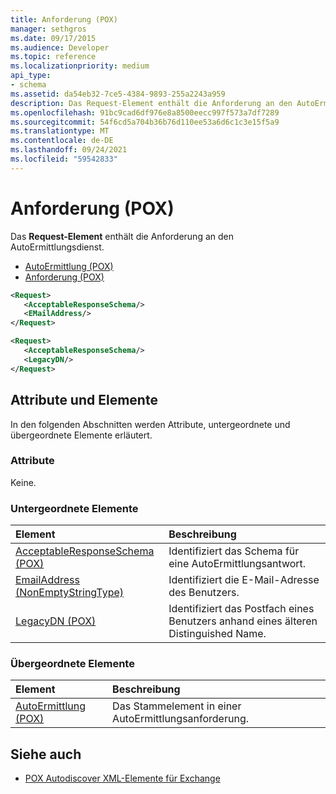 ```yaml
---
title: Anforderung (POX)
manager: sethgros
ms.date: 09/17/2015
ms.audience: Developer
ms.topic: reference
ms.localizationpriority: medium
api_type:
- schema
ms.assetid: da54eb32-7ce5-4384-9893-255a2243a959
description: Das Request-Element enthält die Anforderung an den AutoErmittlungsdienst.
ms.openlocfilehash: 91bc9cad6df976e8a8500eecc997f573a7df7289
ms.sourcegitcommit: 54f6cd5a704b36b76d110ee53a6d6c1c3e15f5a9
ms.translationtype: MT
ms.contentlocale: de-DE
ms.lasthandoff: 09/24/2021
ms.locfileid: "59542833"
---
```

# <a name="request-pox"></a>Anforderung (POX)

Das **Request-Element** enthält die Anforderung an den AutoErmittlungsdienst. 
  
- [AutoErmittlung (POX)](autodiscover-pox.md) 
- [Anforderung (POX)](request-pox.md)
  
```xml
<Request>
   <AcceptableResponseSchema/>
   <EMailAddress/>
</Request>
```

```xml
<Request>
   <AcceptableResponseSchema/> 
   <LegacyDN/>
</Request>
```

## <a name="attributes-and-elements"></a>Attribute und Elemente

In den folgenden Abschnitten werden Attribute, untergeordnete und übergeordnete Elemente erläutert.
  
### <a name="attributes"></a>Attribute

Keine.
  
### <a name="child-elements"></a>Untergeordnete Elemente

|**Element**|**Beschreibung**|
|:-----|:-----|
|[AcceptableResponseSchema (POX)](acceptableresponseschema-pox.md) <br/> |Identifiziert das Schema für eine AutoErmittlungsantwort.  <br/> |
|[EmailAddress (NonEmptyStringType)](emailaddress-nonemptystringtype.md) <br/> |Identifiziert die E-Mail-Adresse des Benutzers.  <br/> |
|[LegacyDN (POX)](legacydn-pox.md) <br/> |Identifiziert das Postfach eines Benutzers anhand eines älteren Distinguished Name.  <br/> |
   
### <a name="parent-elements"></a>Übergeordnete Elemente

|**Element**|**Beschreibung**|
|:-----|:-----|
|[AutoErmittlung (POX)](autodiscover-pox.md) <br/> |Das Stammelement in einer AutoErmittlungsanforderung.  <br/> |
   
## <a name="see-also"></a>Siehe auch

- [POX Autodiscover XML-Elemente für Exchange](pox-autodiscover-xml-elements-for-exchange.md)

